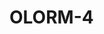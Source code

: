 # OLORM-4

<!-- 1. Hva gjør du akkurat nå? -->

<!-- 2. Finner du kvalitet i det? -->

<!-- 3. Hvorfor / hvorfor ikke? -->